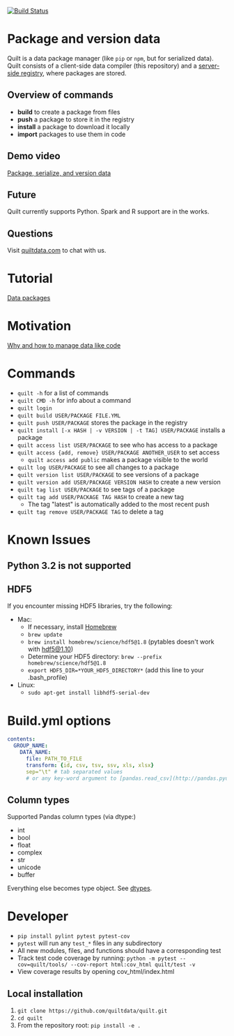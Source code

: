 [![Build Status](https://travis-ci.org/quiltdata/quilt.svg?branch=master)](https://travis-ci.org/quiltdata/quilt)

# Package and version data 
Quilt is a data package manager (like `pip` or `npm`, but for serialized data).
Quilt consists of a client-side data compiler (this repository) and a
[server-side registry](https://quiltdata.com), where packages are stored.

## Overview of commands
* **build** to create a package from files
* **push** a package to store it in the registry
* **install** a package to download it locally
* **import** packages to use them in code

## Demo video
[Package, serialize, and version data](https://youtu.be/tLdiDqtnnho)

## Future
Quilt currently supports Python. Spark and R support are in the works.

## Questions
Visit [quiltdata.com](https://quiltdata.com/) to chat with us. 

# Tutorial
[Data packages](https://blog.quiltdata.com)

# Motivation
[Why and how to manage data like code](https://blog.quiltdata.com/its-time-to-manage-data-like-source-code-3df04cd312b8)

# Commands 
* `quilt -h` for a list of commands
* `quilt CMD -h` for info about a command
* `quilt login`
* `quilt build USER/PACKAGE FILE.YML`
* `quilt push USER/PACKAGE` stores the package in the registry
* `quilt install [-x HASH | -v VERSION | -t TAG] USER/PACKAGE` installs a package
* `quilt access list USER/PACKAGE` to see who has access to a package
* `quilt access {add, remove} USER/PACKAGE ANOTHER_USER` to set access
  * `quilt access add public` makes a package visible to the world
* `quilt log USER/PACKAGE` to see all changes to a package
* `quilt version list USER/PACKAGE` to see versions of a package
* `quilt version add USER/PACKAGE VERSION HASH` to create a new version
* `quilt tag list USER/PACKAGE` to see tags of a package
* `quilt tag add USER/PACKAGE TAG HASH` to create a new tag
  * The tag "latest" is automatically added to the most recent push
* `quilt tag remove USER/PACKAGE TAG` to delete a tag

# Known Issues
## Python 3.2 is not supported

## HDF5
If you encounter missing HDF5 libraries, try the following:
- Mac:
  - If necessary, install [Homebrew](https://brew.sh/)
  - `brew update`
  - `brew install homebrew/science/hdf5@1.8` (pytables doesn't work with hdf5@1.10)
  - Determine your HDF5 directory: `brew --prefix homebrew/science/hdf5@1.8`
  - `export HDF5_DIR=*YOUR_HDF5_DIRECTORY*` (add this line to your .bash_profile)
- Linux:
  - `sudo apt-get install libhdf5-serial-dev`

# Build.yml options
``` yaml
contents:
  GROUP_NAME:
    DATA_NAME:
      file: PATH_TO_FILE
      transform: {id, csv, tsv, ssv, xls, xlsx}
      sep="\t" # tab separated values
      # or any key-word argument to [pandas.read_csv](http://pandas.pydata.org/pandas-docs/stable/generated/pandas.read_csv.html)
```

## Column types
Supported Pandas column types (via dtype:)
* int
* bool
* float
* complex
* str
* unicode
* buffer

Everything else becomes type object. See [dtypes](https://docs.scipy.org/doc/numpy/reference/arrays.dtypes.html).

# Developer
- `pip install pylint pytest pytest-cov`
- `pytest` will run any `test_*` files in any subdirectory
- All new modules, files, and functions should have a corresponding test 
- Track test code coverage by running: `python -m pytest --cov=quilt/tools/ --cov-report html:cov_html quilt/test -v`
- View coverage results by opening cov_html/index.html

## Local installation
1. `git clone https://github.com/quiltdata/quilt.git`
1. `cd quilt`
1. From the repository root: `pip install -e .`
